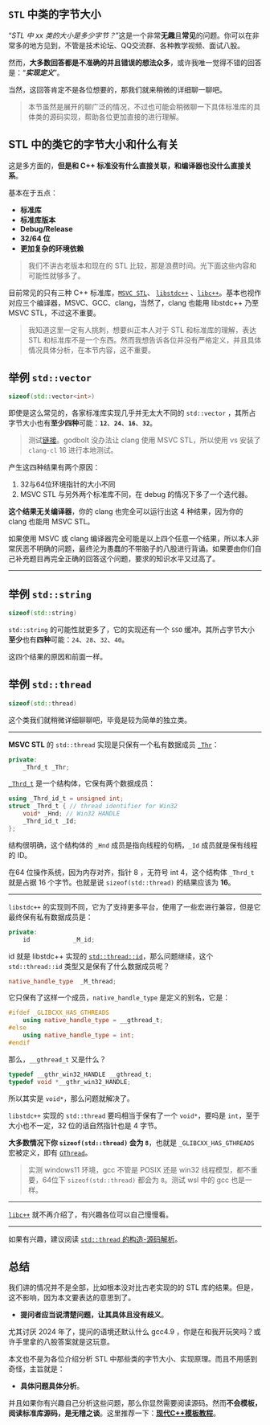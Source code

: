 ## `STL` 中类的字节大小

“*STL 中 xx 类的大小是多少字节？*”这是一个非常**无趣**且**常见**的问题。你可以在非常多的地方见到，不管是技术论坛、QQ交流群、各种教学视频、面试八股。

然而，**大多数回答都是不准确的并且错误的想法众多**，或许我唯一觉得不错的回答是：“***实现定义***”。

当然，这回答肯定不是各位想要的，那我们就来稍微的详细聊一聊吧。

> 本节虽然是展开的聊广泛的情况，不过也可能会稍微聊一下具体标准库的具体类的源码实现，帮助各位更加直接的进行理解。

## STL 中的类它的字节大小和什么有关

这是多方面的，**但是和 C++ 标准没有什么直接关联，和编译器也没什么直接关系**。

基本在于五点：

- **标准库**
- **标准库版本**
- **Debug/Release**
- **32/64 位**
- **更加复杂的环境依赖**

> 我们不讲古老版本和现在的 STL 比较，那是浪费时间。光下面这些内容和可能性就够多了。

目前常见的只有三种 C++ 标准库，[`MSVC STL`](https://github.com/microsoft/STL)、 [`libstdc++`](https://github.com/gcc-mirror/gcc/blob/7a01cc711f33530436712a5bfd18f8457a68ea1f/libstdc%2B%2B-v3/include/std/) 、[`libc++`](https://github.com/llvm/llvm-project/blob/7ac7d418ac2b16fd44789dcf48e2b5d73de3e715/libcxx/include/)。基本也视作对应三个编译器，MSVC、GCC、clang，当然了，clang 也能用 libstdc++ 乃至 MSVC STL，不过这不重要。

> 我知道这里一定有人挑刺，想要纠正本人对于 STL 和标准库的理解，表达 STL 和标准库不是一个东西。然而我想告诉各位并没有严格定义，并且具体情况具体分析，在本节内容，这不重要。

## 举例 `std::vector`

```cpp
sizeof(std::vector<int>)
```

即使是这么常见的，各家标准库实现几乎并无太大不同的 `std::vector` ，其所占字节大小也有**至少四种**可能：**`12`**、**`24`**、**`16`**、**`32`**。

> 测试[链接](https://godbolt.org/z/7f34crzMz)。godbolt 没办法让 clang 使用 MSVC STL，所以使用 vs 安装了 `clang-cl` 16 进行本地测试。

产生这四种结果有两个原因：

1. 32与64位环境指针的大小不同
2. MSVC STL 与另外两个标准库不同，在 debug 的情况下多了一个迭代器。

**这个结果无关编译器**，你的 clang 也完全可以运行出这 4 种结果，因为你的 clang 也能用 MSVC STL。

如果使用 MSVC 或 clang 编译器完全可能是以上四个任意一个结果，所以本人非常厌恶不明确的问题，最终沦为愚蠢的不带脑子的八股进行背诵。如果要由你们自己补充题目再完全正确的回答这个问题，要求的知识水平又过高了。

---

## 举例 `std::string`

```cpp
sizeof(std::string)
```

`std::string` 的可能性就更多了，它的实现还有一个 `SSO` 缓冲。其所占字节大小**至少**也有**四种**可能：`24`、`28`、`32`、`40`。

这四个结果的原因和前面一样。

## 举例 `std::thread`

```cpp
sizeof(std::thread)
```

这个类我们就稍微详细聊聊吧，毕竟是较为简单的独立类。

---

**MSVC STL** 的 `std::thread` 实现是只保有一个私有数据成员 [`_Thr`](https://github.com/microsoft/STL/blob/8e2d724cc1072b4052b14d8c5f81a830b8f1d8cb/stl/inc/thread#L163)：

```cpp
private:
    _Thrd_t _Thr;
```

[`_Thrd_t`](https://github.com/microsoft/STL/blob/8e2d724cc1072b4052b14d8c5f81a830b8f1d8cb/stl/inc/__msvc_threads_core.hpp#L20-L24) 是一个结构体，它保有两个数据成员：

```cpp
using _Thrd_id_t = unsigned int;
struct _Thrd_t { // thread identifier for Win32
    void* _Hnd; // Win32 HANDLE
    _Thrd_id_t _Id;
};
```

结构很明确，这个结构体的 `_Hnd` 成员是指向线程的句柄，`_Id` 成员就是保有线程的 ID。

在64 位操作系统，因为内存对齐，指针 8 ，无符号 int 4，这个结构体 `_Thrd_t` 就是占据 16 个字节。也就是说 `sizeof(std::thread)` 的结果应该为 **16**。

---

`libstdc++` 的实现则不同，它为了支持更多平台，使用了一些宏进行兼容，但是它最终保有私有数据成员是：

```cpp
private:
    id            _M_id;
```

id 就是 libstdc++ 实现的 [`std::thread::id`](https://github.com/gcc-mirror/gcc/blob/master/libstdc%2B%2B-v3/include/bits/std_thread.h#L92-L120)，那么问题继续，这个 `std::thread::id` 类型又是保有了什么数据成员呢？

```cpp
native_handle_type  _M_thread;
```

它只保有了这样一个成员，`native_handle_type` 是定义的别名，它是：

```cpp
#ifdef _GLIBCXX_HAS_GTHREADS
    using native_handle_type = __gthread_t;
#else
    using native_handle_type = int;
#endif
```

那么，`__gthread_t` 又是什么？

```cpp
typedef __gthr_win32_HANDLE __gthread_t;
typedef void *__gthr_win32_HANDLE;
```

所以其实是 `void*`，那么问题就解决了。

`libstdc++` 实现的 `std::thread` 要吗相当于保有了一个 `void*`，要吗是 `int`，至于大小也不一定，32 位的话自然指针也是 4 字节。

**大多数情况下你 `sizeof(std::thread)` 会为 `8`**，也就是 `_GLIBCXX_HAS_GTHREADS` 宏被定义，即有 [`GThread`](https://docs.gtk.org/glib/struct.Thread.html)。

> 实测 windows11 环境，gcc 不管是 POSIX 还是 win32 线程模型，都不重要，64位下 `sizeof(std::thread)` 都会为 `8`。测试 wsl 中的 gcc 也是一样。

---

[`libc++`](https://github.com/llvm/llvm-project/blob/6f6336858e4588ebd113ebcc930f6384a4edca54/libcxx/include/__thread/thread.h#L148) 就不再介绍了，有兴趣各位可以自己慢慢看。

---

如果有兴趣，建议阅读 [`std::thread` 的构造-源码解析](https://github.com/Mq-b/ModernCpp-ConcurrentProgramming-Tutorial/blob/main/md/%E8%AF%A6%E7%BB%86%E5%88%86%E6%9E%90/01thread%E7%9A%84%E6%9E%84%E9%80%A0%E4%B8%8E%E6%BA%90%E7%A0%81%E8%A7%A3%E6%9E%90.md)。

## 总结

我们讲的情况并不是全部，比如根本没对比古老实现的的 STL 库的结果。但是，这不影响，因为本文要表达的意思到了。

- **提问者应当说清楚问题，让其具体且没有歧义**。

尤其讨厌 2024 年了，提问的语境还默认什么 gcc4.9 ，你是在和我开玩笑吗？或许手里拿的八股答案就是这玩意。

本文也不是为各位介绍分析 STL 中那些类的字节大小、实现原理。而且不用感到奇怪，主旨就是：

- **具体问题具体分析**。

并且如果你有兴趣自己分析这些问题，那么你显然需要阅读源码。然而**不会模板，阅读标准库源码，是无稽之谈**。这里推荐一下：[**现代C++模板教程**](https://github.com/Mq-b/Modern-Cpp-templates-tutorial)。

